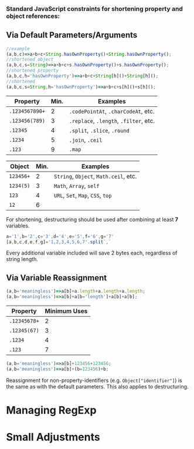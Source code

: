 ### Standard JavaScript constraints for shortening property and object references:
## Via Default Parameters/Arguments
```js
//example
(a,b,c)=>a+b+c+String.hasOwnProperty()+String.hasOwnProperty();
//shortened object
(a,b,c,s=String)=>a+b+c+s.hasOwnProperty()+s.hasOwnProperty();
//shortened property
(a,b,c,h='hasOwnProperty')=>a+b+c+String[h]()+String[h]();
//shortened
(a,b,c,s=String,h='hasOwnProperty')=>a+b+c+s[h]()+s[h]();
```
Property | Min. | Examples
-------- | ---- | --------
`.1234567890+` | 2 | `.codePointAt`, `.charCodeAt`, etc.
`.123456(789)` | 3 | `.replace`, `.length`, `.filter`, etc.
`.12345` | 4 | `.split`, `.slice`, `.round`
`.1234` | 5 | `.join`, `.ceil`
`.123` | 9 | `.map`

Object | Min. | Examples
------ | ---- | --------
`123456+` | 2 | `String`, `Object`, `Math.ceil`, etc.
`1234(5)` | 3 | `Math`, `Array`, `self`
`123` | 4 | `URL`, `Set`, `Map`, `CSS`, `top`
`12` | 6

For shortening, destructuring should be used after combining at least **7** variables.
```js
a='1',b='2',c='3',d='4',e='5',f='6',g='7'
[a,b,c,d,e,f,g]='1,2,3,4,5,6,7'.split`,`
```
Every additional variable included will save 2 bytes each, regardless of string length.
## Via Variable Reassignment
```js
(a,b='meaningless')=>a[b]+a.length+a.length+a.length;
(a,b='meaningless')=>a[b]+a[b='length']+a[b]+a[b];
```
Property | Minimum Uses
-------- | ----
`.12345678+` | 2
`.12345(67)` | 3
`.1234` | 4
`.123` | 7

```js
(a,b='meaningless')=>a[b]+123456+123456;
(a,b='meaningless')=>a[b]+(b=123456)+b;
```
Reassignment for non-property-identifiers (e.g. `Object["identifier"]`) is the same as with the default parameters. This also applies to destructuring.
# Managing RegExp
# Small Adjustments
